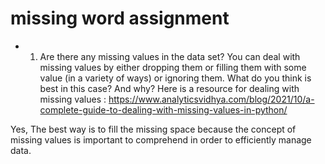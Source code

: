 # missing word assignment
* 1.	Are there any missing values in the data set? You can deal with missing values by either dropping them or filling them with some value (in a variety of ways) or    ignoring them. What do you think is best in this case? And why? Here is a resource for dealing with missing values : https://www.analyticsvidhya.com/blog/2021/10/a-complete-guide-to-dealing-with-missing-values-in-python/

 Yes, The best way is to fill the missing space because the concept of missing values is important to comprehend in order to efficiently manage data. 


